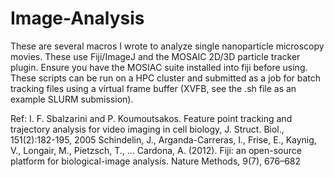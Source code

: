 # Image-Analysis
These are several macros I wrote to analyze single nanoparticle microscopy movies. These use Fiji/ImageJ and the MOSAIC 2D/3D particle tracker plugin. Ensure you have the MOSIAC suite installed into fiji before using.
These scripts can be run on a HPC cluster and submitted as a job for batch tracking files using a virtual frame buffer (XVFB, see the .sh file as an example SLURM submission).

Ref: 
I. F. Sbalzarini and P. Koumoutsakos. Feature point tracking and trajectory analysis for video imaging in cell biology, J. Struct. Biol., 151(2):182-195, 2005
Schindelin, J., Arganda-Carreras, I., Frise, E., Kaynig, V., Longair, M., Pietzsch, T., … Cardona, A. (2012). Fiji: an open-source platform for biological-image analysis. Nature Methods, 9(7), 676–682


